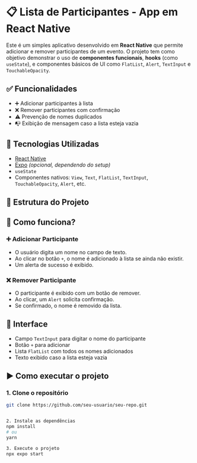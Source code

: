 # 📋 Lista de Participantes - App em React Native

Este é um simples aplicativo desenvolvido em **React Native** que permite adicionar e remover participantes de um evento. O projeto tem como objetivo demonstrar o uso de **componentes funcionais**, **hooks** (como `useState`), e componentes básicos de UI como `FlatList`, `Alert`, `TextInput` e `TouchableOpacity`.

## ✅ Funcionalidades

- ➕ Adicionar participantes à lista
- ❌ Remover participantes com confirmação
- ⚠️ Prevenção de nomes duplicados
- 📭 Exibição de mensagem caso a lista esteja vazia

## 🧪 Tecnologias Utilizadas

- [React Native](https://reactnative.dev/)
- [Expo](https://expo.dev/) _(opcional, dependendo do setup)_
- `useState`
- Componentes nativos: `View`, `Text`, `FlatList`, `TextInput`, `TouchableOpacity`, `Alert`, etc.

## 📁 Estrutura do Projeto

## 🧠 Como funciona?

### ➕ Adicionar Participante

- O usuário digita um nome no campo de texto.
- Ao clicar no botão `+`, o nome é adicionado à lista se ainda não existir.
- Um alerta de sucesso é exibido.

### ❌ Remover Participante

- O participante é exibido com um botão de remover.
- Ao clicar, um `Alert` solicita confirmação.
- Se confirmado, o nome é removido da lista.

## 📸 Interface

- Campo `TextInput` para digitar o nome do participante
- Botão `+` para adicionar
- Lista `FlatList` com todos os nomes adicionados
- Texto exibido caso a lista esteja vazia

## ▶️ Como executar o projeto

### 1. Clone o repositório

```bash
git clone https://github.com/seu-usuario/seu-repo.git


2. Instale as dependências
npm install
# ou
yarn

3. Execute o projeto
npx expo start
```
